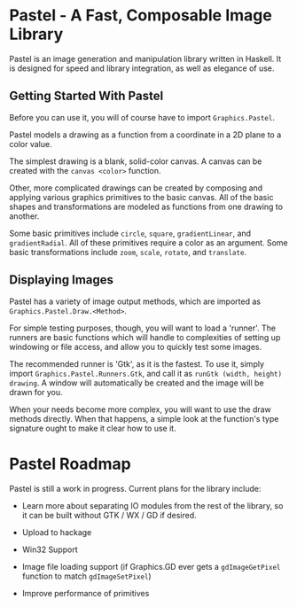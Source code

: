 Pastel - A Fast, Composable Image Library
=========================================

Pastel is an image generation and manipulation library written in
Haskell. It is designed for speed and library integration, as well
as elegance of use.

Getting Started With Pastel
---------------------------

Before you can use it, you will of course have to import
`Graphics.Pastel`.

Pastel models a drawing as a function from a coordinate in a 2D plane
to a color value.

The simplest drawing is a blank, solid-color canvas. A canvas can be
created with the `canvas <color>` function.

Other, more complicated drawings can be created by composing and
applying various graphics primitives to the basic canvas. All of the
basic shapes and transformations are modeled as functions from one
drawing to another.

Some basic primitives include `circle`, `square`, `gradientLinear`,
and `gradientRadial`. All of these primitives require a color as an
argument. Some basic transformations include `zoom`, `scale`,
`rotate`, and `translate`.

Displaying Images
-----------------

Pastel has a variety of image output methods, which are imported as
`Graphics.Pastel.Draw.<Method>`.

For simple testing purposes, though, you will want to load a 'runner'.
The runners are basic functions which will handle to complexities of
setting up windowing or file access, and allow you to quickly test
some images.

The recommended runner is 'Gtk', as it is the fastest. To use it,
simply import `Graphics.Pastel.Runners.Gtk`, and call it as
`runGtk (width, height) drawing`. A window will automatically be
created and the image will be drawn for you.

When your needs become more complex, you will want to use the draw
methods directly. When that happens, a simple look at the function's
type signature ought to make it clear how to use it.

Pastel Roadmap
==============

Pastel is still a work in progress. Current plans for the library
include:

  * Learn more about separating IO modules from the rest of the
    library, so it can be built without GTK / WX / GD if desired.

  * Upload to hackage

  * Win32 Support

  * Image file loading support (if Graphics.GD ever gets a `gdImageGetPixel`
    function to match `gdImageSetPixel`)

  * Improve performance of primitives
